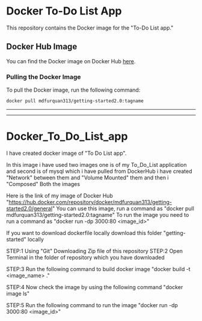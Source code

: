 # Docker To-Do List App
This repository contains the Docker image for the "To-Do List app."

## Docker Hub Image

You can find the Docker image on Docker Hub [here](https://hub.docker.com/repository/docker/mdfurquan313/getting-started2.0/general).

### Pulling the Docker Image

To pull the Docker image, run the following command:

```sh
docker pull mdfurquan313/getting-started2.0:tagname
```
---


---
# Docker_To_Do_List_app
I have created docker image of "To Do List app".
 
In this image i have used two images one is of my To_Do_List application and second is of mysql which i have pulled from DockerHub 
i have created "Network" between them and "Volume Mounted" them and then i "Composed" Both the images

Here is the link of my image of Docker Hub "https://hub.docker.com/repository/docker/mdfurquan313/getting-started2.0/general" You can use this image, run a command as "docker pull mdfurquan313/getting-started2.0:tagname"
To run the image you need to run a command as "docker run -dp 3000:80 <image_id>"


If you want to download dockerfile locally download this folder "getting-started" locally 

STEP:1
Using "Git"
Downloading Zip file of this repository
STEP:2 Open Terminal in the folder of repository which you have downloaded

STEP:3 Run the following command to build docker image "docker build -t <image_name> ."

STEP:4 Now check the image by using the following command "docker image ls"

STEP:5 Run the following command to run the image "docker run -dp 3000:80 <image_id>"
